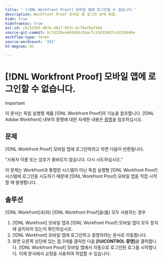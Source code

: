 ```yaml
---
title: ' [!DNL Workfront Proof] 모바일 앱에 로그인할 수 없습니다.'
description: Workfront Proof 모바일 앱 로그인 문제 해결.
hide: true
hidefromtoc: true
exl-id: c6c52365-dbfe-481f-953c-6c70af6af46d
source-git-commit: 6c7d22bea669586c56acfc23d328d7cc815b04be
workflow-type: tm+mt
source-wordcount: '152'
ht-degree: 0%

---
```


# [!DNL Workfront Proof] 모바일 앱에 로그인할 수 없습니다.

>[!IMPORTANT]
>
>이 문서는 독립 실행형 제품 [!DNL Workfront Proof]의 기능을 참조합니다. [!DNL Adobe Workfront] 내부의 증명에 대한 자세한 내용은 [증명](../../../review-and-approve-work/proofing/proofing.md)을 참조하십시오.

## 문제

[!DNL Workfront Proof] 모바일 앱에 로그인하려고 하면 다음이 반환됩니다.

&quot;사용자 이름 또는 암호가 올바르지 않습니다. 다시 시도하십시오.&quot;

이 문제는 Workfront과 통합된 시스템이 아닌 독립 실행형 [!DNL Workfront Proof] 시스템에 로그인을 시도하기 때문에 [!DNL Workfront Proof] 모바일 앱을 직접 시작할 때 발생합니다.

## 솔루션

[!DNL Workfront]과(와) [!DNL Workfront Proof]을(를) 모두 사용하는 경우

1. [!DNL Workfront] 모바일 앱과 [!DNL Workfront Proof] 모바일 앱이 모두 장치에 설치되어 있는지 확인하십시오.
1. [!DNL Workfront] 모바일 앱에 로그인하고 증명하려는 문서로 이동합니다.
1. 화면 오른쪽 상단에 있는 점 3개를 클릭한 다음 **[!UICONTROL 증명]**&#x200B;을 클릭합니다.
[!DNL Workfront Proof] 모바일 앱에서 자동으로 로그인된 로그를 시작합니다.
이제 문서에서 교정을 사용하여 작업할 수 있습니다.
